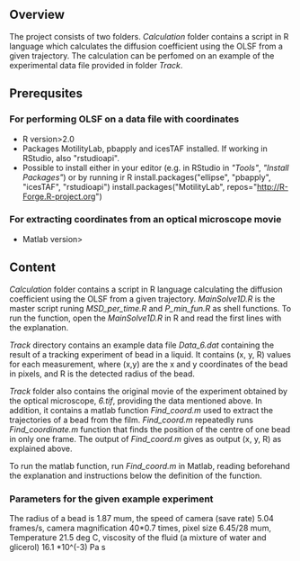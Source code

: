 ## Overview
The project consists of two folders. *Calculation* folder contains a script in R language which calculates the diffusion coefficient using the OLSF from a given trajectory.
The calculation can be perfomed on an example of the experimental data file provided in folder *Track*. 

## Prerequsites
### For performing OLSF on a data file with coordinates
* R version>2.0
* Packages MotilityLab, pbapply and icesTAF installed. If working in RStudio, also "rstudioapi".
* Possible to install either in your editor (e.g. in RStudio in *"Tools"*, *"Install Packages"*) or by running ir R
install.packages("ellipse", "pbapply", "icesTAF", "rstudioapi")
install.packages("MotilityLab", repos="http://R-Forge.R-project.org")

### For extracting coordinates from an optical microscope movie
* Matlab version>

## Content

*Calculation* folder contains a script in R language calculating the diffusion coefficient using the OLSF from a given trajectory. *MainSolve1D.R* is the master script runing *MSD_per_time.R* and *P_min_fun.R* as shell functions. To run the function, open the *MainSolve1D.R* in R and read the first lines with the explanation.

*Track* directory contains an example data file *Data_6.dat* containing the result of a tracking experiment of bead in a liquid. It contains (x, y, R) values for each measurement, where (x,y) are the x and y coordinates of the bead in pixels, and R is the detected radius of the bead. 

*Track* folder also contains the original movie of the experiment obtained by the optical microscope, *6.tif*, providing the data mentioned above. In addition, it contains a matlab function *Find_coord.m* used to extract the trajectories of a bead from the film. *Find_coord.m* repeatedly runs *Find_coordinate.m* function that finds the position of the centre of one bead in only one frame. The output of *Find_coord.m* gives as output (x, y, R) as explained above.

To run the matlab function, run *Find_coord.m* in Matlab, reading beforehand the explanation and instructions below the definition of the function.



### Parameters for the given example experiment
The radius of a bead is 1.87 mum, the speed of camera (save rate) 5.04 frames/s, camera magnification 40*0.7 times, pixel size 6.45/28 mum, Temperature 21.5 deg C, viscosity of the fluid (a mixture of water and glicerol) 16.1 *10^(-3) Pa s

